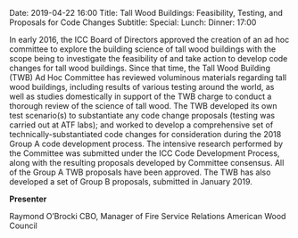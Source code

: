 Date: 2019-04-22 16:00
Title: Tall Wood Buildings: Feasibility, Testing, and Proposals for Code Changes
Subtitle: 
Special: 
Lunch:
Dinner: 17:00

In early 2016, the ICC Board of Directors approved the creation of an ad hoc committee to explore the building science of tall wood buildings with the scope being to investigate the feasibility of and take action to develop code changes for tall wood buildings. Since that time, the Tall Wood Building (TWB) Ad Hoc Committee has reviewed voluminous materials regarding tall wood buildings, including results of various testing around the world, as well as studies domestically in support of the TWB charge to conduct a thorough review of the science of tall wood. The TWB developed its own test scenario(s) to substantiate any code change proposals (testing was carried out at ATF labs); and worked to develop a comprehensive set of technically-substantiated code changes for consideration during the 2018 Group A code development process. The intensive research performed by the Committee was submitted under the ICC Code Development Process, along with the resulting proposals developed by Committee consensus. All of the Group A TWB proposals have been approved. The TWB has also developed a set of Group B proposals, submitted in January 2019.

**Presenter**

Raymond O’Brocki
CBO, Manager of Fire Service Relations
American Wood Council